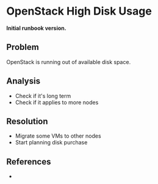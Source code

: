 # OpenStack High Disk Usage

**Initial runbook version.**

## Problem

OpenStack is running out of available disk space.

## Analysis
 * Check if it's long term
 * Check if it applies to more nodes

## Resolution
 * Migrate some VMs to other nodes
 * Start planning disk purchase

## References
 * 
